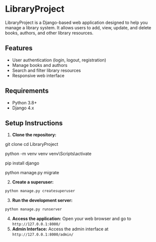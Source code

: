 # LibraryProject

LibraryProject is a Django-based web application designed to help you manage a library system. It allows users to add, view, update, and delete books, authors, and other library resources.

## Features

- User authentication (login, logout, registration)
- Manage books and authors
- Search and filter library resources
- Responsive web interface

## Requirements

- Python 3.8+
- Django 4.x

## Setup Instructions

1. **Clone the repository:**

git clone <repository-url> cd LibraryProject

python -m venv venv venv\Scripts\activate

pip install django

python manage.py migrate

2. **Create a superuser:**

```bash
python manage.py createsuperuser
```
3. **Run the development server:**

```bash
python manage.py runserver
```
4. **Access the application:**
Open your web browser and go to `http://127.0.0.1:8000/`
5. **Admin Interface:**
Access the admin interface at `http://127.0.0.1:8000/admin/`